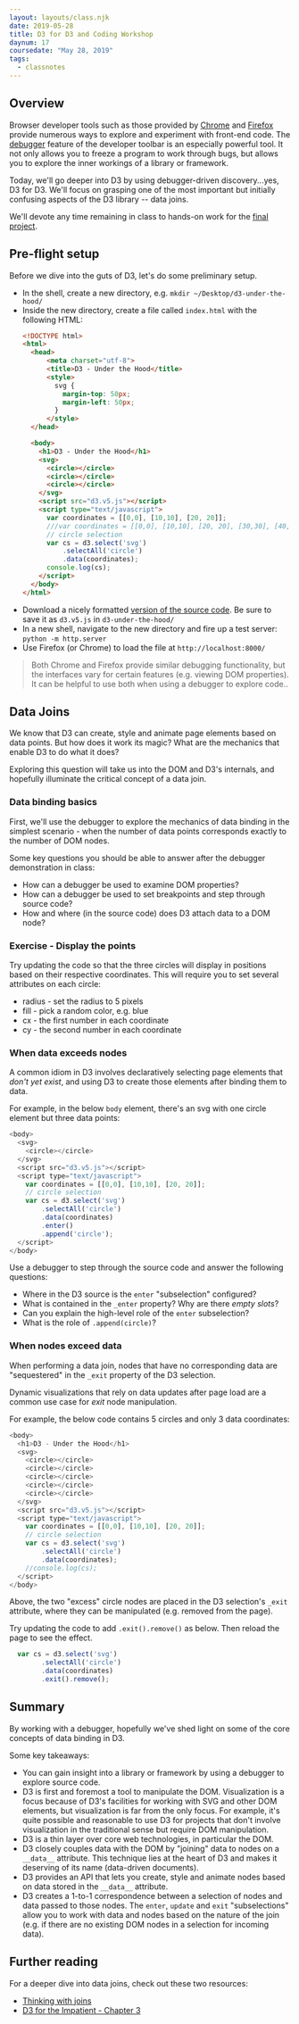 ```yaml
---
layout: layouts/class.njk
date: 2019-05-28
title: D3 for D3 and Coding Workshop
daynum: 17
coursedate: "May 28, 2019"
tags:
  - classnotes
---
```


## Overview

Browser developer tools such as those provided by [Chrome][] and [Firefox][] provide numerous ways to explore and experiment with front-end code. The [debugger][] feature of the developer toolbar is an especially powerful tool. It not only allows you to freeze a program to work through bugs, but allows you to explore the inner workings of a library or framework.

[Chrome]: https://developers.google.com/web/tools/chrome-devtools/
[Firefox]: https://developer.mozilla.org/en-US/docs/Tools
[debugger]: https://developers.google.com/web/tools/chrome-devtools/javascript/reference

Today, we'll go deeper into D3 by using debugger-driven discovery...yes, D3 for D3. We'll focus on grasping one of the most important but initially confusing aspects of the D3 library -- data joins.

We'll devote any time remaining in class to hands-on work for the [final project][].

[final project]: /bna/2019/day/14/#final-project%3A-interactive-graphic-with-d3

## Pre-flight setup

Before we dive into the guts of D3, let's do some preliminary setup.

* In the shell, create a new directory, e.g. `mkdir
~/Desktop/d3-under-the-hood/`
* Inside the new directory, create a file called `index.html` with the following HTML:
  ```html
  <!DOCTYPE html>
  <html>
    <head>
        <meta charset="utf-8">
        <title>D3 - Under the Hood</title>
        <style>
          svg {
            margin-top: 50px;
            margin-left: 50px;
          }
        </style>
    </head>

    <body>
      <h1>D3 - Under the Hood</h1>
      <svg>
        <circle></circle>
        <circle></circle>
        <circle></circle>
      </svg>
      <script src="d3.v5.js"></script>
      <script type="text/javascript">
        var coordinates = [[0,0], [10,10], [20, 20]];
        ///var coordinates = [[0,0], [10,10], [20, 20], [30,30], [40, 40]];
        // circle selection
        var cs = d3.select('svg')
            .selectAll('circle')
            .data(coordinates);
        console.log(cs);
      </script>
    </body>
  </html>
  ```
* Download a nicely formatted [version of the source code][]. Be sure to
save it as `d3.v5.js` in `d3-under-the-hood/`
* In a new shell, navigate to the new directory and fire up a test
server: `python -m http.server`
* Use Firefox (or Chrome) to load the file at `http://localhost:8000/`

> Both Chrome and Firefox provide similar debugging functionality, but
> the interfaces vary for certain features (e.g. viewing DOM
> properties). It can be helpful to use both when using a debugger to
> explore code..

[version of the source code]: https://d3js.org/d3.v5.js

## Data Joins

We know that D3 can create, style and animate page elements based on data points. But how does it work its magic? What are the mechanics that enable D3 to do what it does?

Exploring this question will take us into the DOM and D3's internals, and hopefully illuminate the critical concept of a data join.


### Data binding basics

First, we'll use the debugger to explore the mechanics of data binding in the simplest scenario - when the number of data points corresponds exactly to the number of DOM nodes.

Some key questions you should be able to answer after the debugger demonstration in class:

* How can a debugger be used to examine DOM properties?
* How can a debugger be used to set breakpoints and step through source code?
* How and where (in the source code) does D3 attach data to a DOM node?

### Exercise - Display the points

Try updating the code so that the three circles will display in positions based on their respective coordinates. This will require you to set several attributes on each circle:

* radius - set the radius to 5 pixels
* fill - pick a random color, e.g. blue
* cx - the first number in each coordinate
* cy - the second number in each coordinate

### When data exceeds nodes

A common idiom in D3 involves declaratively selecting page elements that *don't yet exist*, and using D3 to create those elements after binding them to data.

For example, in the below `body` element, there's an svg with one circle
element but three data points:

```js
<body>
  <svg>
    <circle></circle>
  </svg>
  <script src="d3.v5.js"></script>
  <script type="text/javascript">
    var coordinates = [[0,0], [10,10], [20, 20]];
    // circle selection
    var cs = d3.select('svg')
        .selectAll('circle')
        .data(coordinates)
        .enter()
        .append('circle');
  </script>
</body>
```

Use a debugger to step through the source code and answer the following questions:

* Where in the D3 source is the `enter` "subselection" configured?
* What is contained in the `_enter` property? Why are there *empty
slots*?
* Can you explain the high-level role of the `enter` subselection?
* What is the role of `.append(circle)`?

### When nodes exceed data

When performing a data join, nodes that have no corresponding data are "sequestered" in the `_exit` property of the D3 selection.

Dynamic visualizations that rely on data updates after page load are a common use case for *exit* node manipulation.

For example, the below code contains 5 circles and only 3 data
coordinates:

```js
<body>
  <h1>D3 - Under the Hood</h1>
  <svg>
    <circle></circle>
    <circle></circle>
    <circle></circle>
    <circle></circle>
    <circle></circle>
  </svg>
  <script src="d3.v5.js"></script>
  <script type="text/javascript">
    var coordinates = [[0,0], [10,10], [20, 20]];
    // circle selection
    var cs = d3.select('svg')
        .selectAll('circle')
        .data(coordinates);
    //console.log(cs);
  </script>
</body>
```

Above, the two "excess" circle nodes are placed in the D3 selection's `_exit` attribute, where they can be manipulated (e.g. removed from the page).

Try updating the code to add `.exit().remove()` as below. Then reload the
page to see the effect.

```js
  var cs = d3.select('svg')
        .selectAll('circle')
        .data(coordinates)
        .exit().remove();
```



## Summary

By working with a debugger, hopefully we've shed light on some of the
core concepts of data binding in D3.

Some key takeaways:

* You can gain insight into a library or framework by using a debugger to explore source code.
* D3 is first and foremost a tool to manipulate the DOM. Visualization is a focus because of D3's facilities for working with SVG and other DOM elements, but visualization is far from the only focus. For example, it's quite possible and reasonable to use D3 for projects that don't involve visualization in the traditional sense but require DOM manipulation.
* D3 is a thin layer over core web technologies, in particular the DOM.
* D3 closely couples data with the DOM by "joining" data to nodes on a `__data__`  attribute. This technique lies at the heart of D3 and makes it deserving of its name (data-driven documents).
* D3 provides an API that lets you create, style and animate nodes
based on data stored in the `__data__` attribute.
* D3 creates a 1-to-1 correspondence between a selection of nodes and
data passed to those nodes. The `enter`, `update` and `exit` "subselections"
allow you to work with data and nodes based on the nature of the join
(e.g. if there are no existing DOM nodes in a selection for incoming data).

## Further reading

For a deeper dive into data joins, check out these two resources:

* [Thinking with joins](https://bost.ocks.org/mike/join/)
* [D3 for the Impatient - Chapter 3](https://learning.oreilly.com/library/view/d3-for-the/9781492046783/ch03.html)
